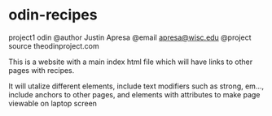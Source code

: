 # odin-recipes
project1 odin
@author Justin Apresa
@email apresa@wisc.edu
@project source theodinproject.com

This is a website with a main index html file which will have links to other pages with recipes. 

It will utalize different elements, include text modifiers such as strong, em..., include anchors to other pages, and elements with attributes to make page viewable on laptop screen